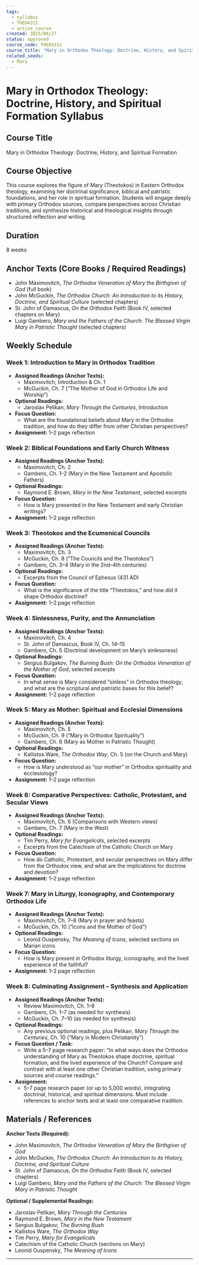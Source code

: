 ```yaml
---
tags:
  - syllabus
  - THEO4312
  - active_course
created: 2025/08/27
status: approved
course_code: THEO4312
course_title: "Mary in Orthodox Theology: Doctrine, History, and Spiritual Formation"
related_seeds:
  - Mary
---
```


# Mary in Orthodox Theology: Doctrine, History, and Spiritual Formation Syllabus

## Course Title
Mary in Orthodox Theology: Doctrine, History, and Spiritual Formation

## Course Objective
This course explores the figure of Mary (Theotokos) in Eastern Orthodox theology, examining her doctrinal significance, biblical and patristic foundations, and her role in spiritual formation. Students will engage deeply with primary Orthodox sources, compare perspectives across Christian traditions, and synthesize historical and theological insights through structured reflection and writing.

## Duration
8 weeks

## Anchor Texts (Core Books / Required Readings)
- John Maximovitch, *The Orthodox Veneration of Mary the Birthgiver of God* (full book)
- John McGuckin, *The Orthodox Church: An Introduction to its History, Doctrine, and Spiritual Culture* (selected chapters)
- St. John of Damascus, *On the Orthodox Faith* (Book IV, selected chapters on Mary)
- Luigi Gambero, *Mary and the Fathers of the Church: The Blessed Virgin Mary in Patristic Thought* (selected chapters)

## Weekly Schedule

### Week 1: Introduction to Mary in Orthodox Tradition
- **Assigned Readings (Anchor Texts):**  
  - Maximovitch, Introduction & Ch. 1  
  - McGuckin, Ch. 7 (“The Mother of God in Orthodox Life and Worship”)
- **Optional Readings:**  
  - Jaroslav Pelikan, *Mary Through the Centuries*, Introduction
- **Focus Question:**  
  - What are the foundational beliefs about Mary in the Orthodox tradition, and how do they differ from other Christian perspectives?
- **Assignment:** 1–2 page reflection

### Week 2: Biblical Foundations and Early Church Witness
- **Assigned Readings (Anchor Texts):**  
  - Maximovitch, Ch. 2  
  - Gambero, Ch. 1–2 (Mary in the New Testament and Apostolic Fathers)
- **Optional Readings:**  
  - Raymond E. Brown, *Mary in the New Testament*, selected excerpts
- **Focus Question:**  
  - How is Mary presented in the New Testament and early Christian writings?
- **Assignment:** 1–2 page reflection

### Week 3: Theotokos and the Ecumenical Councils
- **Assigned Readings (Anchor Texts):**  
  - Maximovitch, Ch. 3  
  - McGuckin, Ch. 8 (“The Councils and the Theotokos”)
  - Gambero, Ch. 3–4 (Mary in the 2nd–4th centuries)
- **Optional Readings:**  
  - Excerpts from the Council of Ephesus (431 AD)
- **Focus Question:**  
  - What is the significance of the title “Theotokos,” and how did it shape Orthodox doctrine?
- **Assignment:** 1–2 page reflection

### Week 4: Sinlessness, Purity, and the Annunciation
- **Assigned Readings (Anchor Texts):**  
  - Maximovitch, Ch. 4  
  - St. John of Damascus, Book IV, Ch. 14–15  
  - Gambero, Ch. 5 (Doctrinal development on Mary’s sinlessness)
- **Optional Readings:**  
  - Sergius Bulgakov, *The Burning Bush: On the Orthodox Veneration of the Mother of God*, selected excerpts
- **Focus Question:**  
  - In what sense is Mary considered “sinless” in Orthodox theology, and what are the scriptural and patristic bases for this belief?
- **Assignment:** 1–2 page reflection

### Week 5: Mary as Mother: Spiritual and Ecclesial Dimensions
- **Assigned Readings (Anchor Texts):**  
  - Maximovitch, Ch. 5  
  - McGuckin, Ch. 9 (“Mary in Orthodox Spirituality”)
  - Gambero, Ch. 6 (Mary as Mother in Patristic Thought)
- **Optional Readings:**  
  - Kallistos Ware, *The Orthodox Way*, Ch. 5 (on the Church and Mary)
- **Focus Question:**  
  - How is Mary understood as “our mother” in Orthodox spirituality and ecclesiology?
- **Assignment:** 1–2 page reflection

### Week 6: Comparative Perspectives: Catholic, Protestant, and Secular Views
- **Assigned Readings (Anchor Texts):**  
  - Maximovitch, Ch. 6 (Comparisons with Western views)
  - Gambero, Ch. 7 (Mary in the West)
- **Optional Readings:**  
  - Tim Perry, *Mary for Evangelicals*, selected excerpts
  - Excerpts from the Catechism of the Catholic Church on Mary
- **Focus Question:**  
  - How do Catholic, Protestant, and secular perspectives on Mary differ from the Orthodox view, and what are the implications for doctrine and devotion?
- **Assignment:** 1–2 page reflection

### Week 7: Mary in Liturgy, Iconography, and Contemporary Orthodox Life
- **Assigned Readings (Anchor Texts):**  
  - Maximovitch, Ch. 7–8 (Mary in prayer and feasts)
  - McGuckin, Ch. 10 (“Icons and the Mother of God”)
- **Optional Readings:**  
  - Leonid Ouspensky, *The Meaning of Icons*, selected sections on Marian icons
- **Focus Question:**  
  - How is Mary present in Orthodox liturgy, iconography, and the lived experience of the faithful?
- **Assignment:** 1–2 page reflection

### Week 8: Culminating Assignment – Synthesis and Application
- **Assigned Readings (Anchor Texts):**  
  - Review Maximovitch, Ch. 1–8  
  - Gambero, Ch. 1–7 (as needed for synthesis)
  - McGuckin, Ch. 7–10 (as needed for synthesis)
- **Optional Readings:**  
  - Any previous optional readings, plus Pelikan, *Mary Through the Centuries*, Ch. 10 (“Mary in Modern Christianity”)
- **Focus Question / Task:**  
  - Write a 5–7 page research paper: “In what ways does the Orthodox understanding of Mary as Theotokos shape doctrine, spiritual formation, and the lived experience of the Church? Compare and contrast with at least one other Christian tradition, using primary sources and course readings.”
- **Assignment:**  
  - 5–7 page research paper (or up to 5,000 words), integrating doctrinal, historical, and spiritual dimensions. Must include references to anchor texts and at least one comparative tradition.

## Materials / References

**Anchor Texts (Required):**
- John Maximovitch, *The Orthodox Veneration of Mary the Birthgiver of God*
- John McGuckin, *The Orthodox Church: An Introduction to its History, Doctrine, and Spiritual Culture*
- St. John of Damascus, *On the Orthodox Faith* (Book IV, selected chapters)
- Luigi Gambero, *Mary and the Fathers of the Church: The Blessed Virgin Mary in Patristic Thought*

**Optional / Supplemental Readings:**
- Jaroslav Pelikan, *Mary Through the Centuries*
- Raymond E. Brown, *Mary in the New Testament*
- Sergius Bulgakov, *The Burning Bush*
- Kallistos Ware, *The Orthodox Way*
- Tim Perry, *Mary for Evangelicals*
- Catechism of the Catholic Church (sections on Mary)
- Leonid Ouspensky, *The Meaning of Icons*

---
